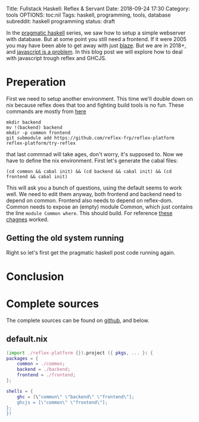 Title: Fullstack Haskell: Reflex & Servant
Date: 2018-09-24 17:30
Category: tools
OPTIONS: toc:nil
Tags: haskell, programming, tools, database
subreddit: haskell programming
status: draft

In the [pragmatic haskell](/pragmatic-haskell.html) series, we saw how to setup a simple webserver with database.
But at some point you still need a frontend.
If it were 2005 you may have been able to get away with just [blaze](http://hackage.haskell.org/package/blaze-html).
But we are in 2018+, and [javascript is a problem](https://wiki.haskell.org/The_JavaScript_Problem).
In this blog post we will explore how to deal with javascript trough reflex and GHCJS.

# Preperation
First we need to setup another environment.
This time we'll double down on nix because reflex does that too and fighting build tools is no fun.
These commands are mostly from [here](https://github.com/reflex-frp/reflex-platform/blob/develop/docs/project-development.md#creating-the-project)
```shell
mkdir backend
mv !(backend) backend
mkdir -p common frontend
git submodule add https://github.com/reflex-frp/reflex-platform
reflex-platform/try-reflex
```

that last commnad will take ages, don't worry, it's supposed to.
Now we have to define the nix environment.
First let's generate the cabal files:

```shell
(cd common && cabal init) && (cd backend && cabal init) && (cd frontend && cabal init)
```

This will ask you a bunch of questions, using the default seems to work well.
We need to edit them anyway, both frontend and backend need to depend on common.
Frontend also needs to depend on reflex-dom.
Common needs to expose an (empty) module Common, which just contains the line `module Common where`.
This should build.
For reference [these chagnes](https://github.com/jappeace/awesome-project-name/commit/3b7aa85b1b2bfe27348bb5ac035bd08a36d0fcfb)
worked.

## Getting the old system running
Right so let's first get the pragmatic haskell post code running again.

# Conclusion


# Complete sources
The complete sources can be found on [github](https://github.com/jappeace/awesome-project-name/tree/reflex), and below.

## default.nix
```nix
(import ./reflex-platform {}).project ({ pkgs, ... }: {
packages = {
	common = ./common;
	backend = ./backend;
	frontend = ./frontend;
};

shells = {
	ghc = [\"common\" \"backend\" \"frontend\"];
	ghcjs = [\"common\" \"frontend\"];
};
})

```
